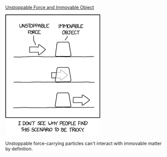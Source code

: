 [Unstoppable Force and Immovable Object](https://xkcd.com/3084)

![Unstoppable Force and Immovable Object](./random_comic.png)

Unstoppable force-carrying particles can't interact with immovable matter by definition.

